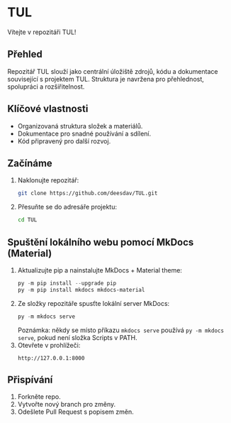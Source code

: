 # TUL

Vítejte v repozitáři TUL!

## Přehled

Repozitář TUL slouží jako centrální úložiště zdrojů, kódu a dokumentace související s projektem TUL. Struktura je navržena pro přehlednost, spolupráci a rozšiřitelnost.

## Klíčové vlastnosti

- Organizovaná struktura složek a materiálů.
- Dokumentace pro snadné používání a sdílení.
- Kód připravený pro další rozvoj.

## Začínáme

1. Naklonujte repozitář:
   ```bash
   git clone https://github.com/deesdav/TUL.git
   ```
2. Přesuňte se do adresáře projektu:
   ```bash
   cd TUL
   ```

## Spuštění lokálního webu pomocí MkDocs (Material)

1. Aktualizujte pip a nainstalujte MkDocs + Material theme:
   ```powershell
   py -m pip install --upgrade pip
   py -m pip install mkdocs mkdocs-material
   ```
2. Ze složky repozitáře spusťte lokální server MkDocs:
   ```powershell
   py -m mkdocs serve
   ```
   Poznámka: někdy se místo příkazu `mkdocs serve` používá `py -m mkdocs serve`, pokud není složka Scripts v PATH.
3. Otevřete v prohlížeči:
   ```
   http://127.0.0.1:8000
   ```

## Přispívání

1. Forkněte repo.
2. Vytvořte nový branch pro změny.
3. Odešlete Pull Request s popisem změn.

